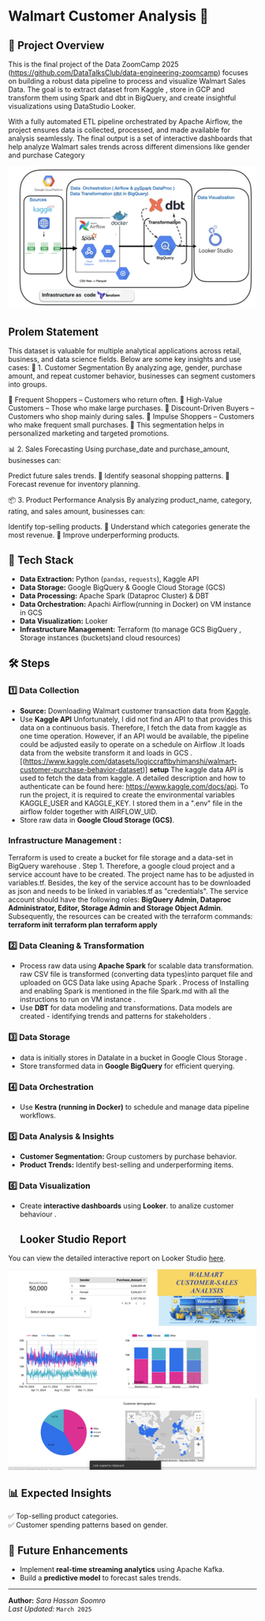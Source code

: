 

# Walmart Customer Analysis 🚀  

## 📖 Project Overview  
This is the final project of the Data ZoomCamp 2025 (https://github.com/DataTalksClub/data-engineering-zoomcamp) focuses on building a robust data pipeline to process and visualize Walmart Sales Data. The goal is to extract  dataset from Kaggle ,  store in GCP and transform them using Spark and dbt in BigQuery, and create insightful visualizations using DataStudio Looker.

With a fully automated ETL pipeline orchestrated by Apache Airflow, the project ensures data is collected, processed, and made available for analysis seamlessly. The final output is a set of interactive dashboards that help analyze Walmart sales trends across different dimensions like gender and  purchase Category

 
 




![Project Overview](https://github.com/sara-soomro/Project/blob/main/project-overview.png?raw=true)


## Prolem Statement 

This dataset is valuable for multiple analytical applications across retail, business, and data science fields. Below are some key insights and use cases:
🛒 1. Customer Segmentation
By analyzing age, gender, purchase amount, and repeat customer behavior, businesses can segment customers into groups. 

📍 Frequent Shoppers – Customers who return often.
📍 High-Value Customers – Those who make large purchases.
📍 Discount-Driven Buyers – Customers who shop mainly during sales.
📍 Impulse Shoppers – Customers who make frequent small purchases.
📍 This segmentation helps in personalized marketing and targeted promotions.

📊 2. Sales Forecasting
Using purchase_date and purchase_amount, businesses can:

Predict future sales trends.
📍 Identify seasonal shopping patterns.
📍 Forecast revenue for inventory planning.

📦 3. Product Performance Analysis
By analyzing product_name, category, rating, and sales amount, businesses can:

Identify top-selling products.
📍 Understand which categories generate the most revenue.
📍 Improve underperforming products.


## 🔹 Tech Stack  
- **Data Extraction:** Python (`pandas`, `requests`), Kaggle API  
- **Data Storage:** Google BigQuery & Google Cloud Storage (GCS)  
- **Data Processing:** Apache Spark (Dataproc Cluster) & DBT  
- **Data Orchestration:** Apachi Airflow(running in Docker) on VM instance in GCS 
- **Data Visualization:** Looker
- **Infrastructure Management:** Terraform (to manage GCS BigQuery , Storage instances (buckets)and cloud resources)

## 🛠 Steps  

### 1️⃣ Data Collection  
- **Source:** Downloading Walmart customer transaction data from [Kaggle](https://www.kaggle.com/).  
- Use **Kaggle API** 
 Unfortunately, I did not find an API to that provides this data on a continuous basis. Therefore, I fetch the data from kaggle as one time operation. However, if an API would be available, the pipeline could be adjusted easily to operate on a schedule on Airflow .It loads data from the website transform it and loads in GCS .
 [(https://www.kaggle.com/datasets/logiccraftbyhimanshi/walmart-customer-purchase-behavior-dataset)]
**setup**
The kaggle data API is used to fetch the data from kaggle. A detailed description and how to authenticate can be found here: https://www.kaggle.com/docs/api. To run the project, it is required to create the environmental variables KAGGLE_USER and KAGGLE_KEY. I stored them in a ".env" file in the airflow folder together with AIRFLOW_UID.
- Store raw data in **Google Cloud Storage (GCS)**.
###  Infrastructure Management :
Terraform is used to create a  bucket for file storage and a  data-set in  BigQuery warehouse .
Step 1.  Therefore, a google cloud project and a service account have to be created.
The project name has to be adjusted in variables.tf. Besides, the key of the service account has to be downloaded as json and needs to be linked in variables.tf as "credentials". 
The service account should have the following roles: **BigQuery Admin, Dataproc Administrator, Editor, Storage Admin and Storage Object Admin**. 
Subsequently, the resources can be created with the terraform commands:
**terraform init**
**terraform plan**
**terraform apply**

### 2️⃣ Data Cleaning & Transformation  
- Process raw data using **Apache Spark** for scalable data transformation.
  raw CSV file is transformed (converting data types)into parquet file and uploaded on GCS Data lake using  Apache Spark .
  Process of Installing and enabling Spark is mentioned in the file Spark.md with all the instructions to run on VM instance .
- Use **DBT** for data modeling and transformations.
   Data models are created - identifying trends and patterns for stakeholders . 


### 3️⃣ Data Storage  
- data is initially stores in Datalate in a bucket in Google Clous Storage .
- Store transformed data in **Google BigQuery** for efficient querying.
 

### 4️⃣ Data Orchestration  
- Use **Kestra (running in Docker)** to schedule and manage data pipeline workflows.
  

### 5️⃣ Data Analysis & Insights  
- **Customer Segmentation:** Group customers by purchase behavior.  
- **Product Trends:** Identify best-selling and underperforming items.  

### 6️⃣ Data Visualization  
- Create **interactive dashboards** using **Looker**. to analize customer behaviour .
  ## Looker Studio Report

You can view the detailed interactive report on Looker Studio 
[here](https://lookerstudio.google.com/u/0/reporting/34f3a837-48ab-413a-9c2e-07ab445dbd1e/page/agjDF).

![Data Looker](https://github.com/sara-soomro/Project/blob/main/looker1.png?raw=true)
![Data Looker](https://github.com/sara-soomro/Project/blob/main/looker.png?raw=true)


## 📊 Expected Insights  
✅ Top-selling product categories.  
✅ Customer spending patterns based on gender.  


## 🚀 Future Enhancements  
- Implement **real-time streaming analytics** using Apache Kafka.  
- Build a **predictive model** to forecast sales trends.  

---
**Author:** _Sara Hassan Soomro_  
_Last Updated:_ `March 2025`  


